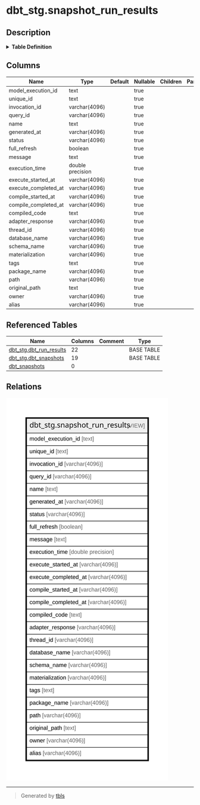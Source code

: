 # dbt_stg.snapshot_run_results

## Description

<details>
<summary><strong>Table Definition</strong></summary>

```sql
CREATE VIEW snapshot_run_results AS (
 WITH dbt_run_results AS (
         SELECT dbt_run_results.model_execution_id,
            dbt_run_results.unique_id,
            dbt_run_results.invocation_id,
            dbt_run_results.generated_at,
            dbt_run_results.created_at,
            dbt_run_results.name,
            dbt_run_results.message,
            dbt_run_results.status,
            dbt_run_results.resource_type,
            dbt_run_results.execution_time,
            dbt_run_results.execute_started_at,
            dbt_run_results.execute_completed_at,
            dbt_run_results.compile_started_at,
            dbt_run_results.compile_completed_at,
            dbt_run_results.rows_affected,
            dbt_run_results.full_refresh,
            dbt_run_results.compiled_code,
            dbt_run_results.failures,
            dbt_run_results.query_id,
            dbt_run_results.thread_id,
            dbt_run_results.materialization,
            dbt_run_results.adapter_response
           FROM dbt_stg.dbt_run_results
        ), dbt_snapshots AS (
         SELECT dbt_snapshots.unique_id,
            dbt_snapshots.alias,
            dbt_snapshots.checksum,
            dbt_snapshots.materialization,
            dbt_snapshots.tags,
            dbt_snapshots.meta,
            dbt_snapshots.owner,
            dbt_snapshots.database_name,
            dbt_snapshots.schema_name,
            dbt_snapshots.depends_on_macros,
            dbt_snapshots.depends_on_nodes,
            dbt_snapshots.description,
            dbt_snapshots.name,
            dbt_snapshots.package_name,
            dbt_snapshots.original_path,
            dbt_snapshots.path,
            dbt_snapshots.patch_path,
            dbt_snapshots.generated_at,
            dbt_snapshots.metadata_hash
           FROM dbt_stg.dbt_snapshots
        )
 SELECT run_results.model_execution_id,
    run_results.unique_id,
    run_results.invocation_id,
    run_results.query_id,
    run_results.name,
    run_results.generated_at,
    run_results.status,
    run_results.full_refresh,
    run_results.message,
    run_results.execution_time,
    run_results.execute_started_at,
    run_results.execute_completed_at,
    run_results.compile_started_at,
    run_results.compile_completed_at,
    run_results.compiled_code,
    run_results.adapter_response,
    run_results.thread_id,
    snapshots.database_name,
    snapshots.schema_name,
    COALESCE(run_results.materialization, snapshots.materialization) AS materialization,
    snapshots.tags,
    snapshots.package_name,
    snapshots.path,
    snapshots.original_path,
    snapshots.owner,
    snapshots.alias
   FROM (dbt_run_results run_results
     JOIN dbt_snapshots snapshots ON ((run_results.unique_id = (snapshots.unique_id)::text)))
)
```

</details>

## Columns

| Name | Type | Default | Nullable | Children | Parents | Comment |
| ---- | ---- | ------- | -------- | -------- | ------- | ------- |
| model_execution_id | text |  | true |  |  |  |
| unique_id | text |  | true |  |  |  |
| invocation_id | varchar(4096) |  | true |  |  |  |
| query_id | varchar(4096) |  | true |  |  |  |
| name | text |  | true |  |  |  |
| generated_at | varchar(4096) |  | true |  |  |  |
| status | varchar(4096) |  | true |  |  |  |
| full_refresh | boolean |  | true |  |  |  |
| message | text |  | true |  |  |  |
| execution_time | double precision |  | true |  |  |  |
| execute_started_at | varchar(4096) |  | true |  |  |  |
| execute_completed_at | varchar(4096) |  | true |  |  |  |
| compile_started_at | varchar(4096) |  | true |  |  |  |
| compile_completed_at | varchar(4096) |  | true |  |  |  |
| compiled_code | text |  | true |  |  |  |
| adapter_response | varchar(4096) |  | true |  |  |  |
| thread_id | varchar(4096) |  | true |  |  |  |
| database_name | varchar(4096) |  | true |  |  |  |
| schema_name | varchar(4096) |  | true |  |  |  |
| materialization | varchar(4096) |  | true |  |  |  |
| tags | text |  | true |  |  |  |
| package_name | varchar(4096) |  | true |  |  |  |
| path | varchar(4096) |  | true |  |  |  |
| original_path | text |  | true |  |  |  |
| owner | varchar(4096) |  | true |  |  |  |
| alias | varchar(4096) |  | true |  |  |  |

## Referenced Tables

| Name | Columns | Comment | Type |
| ---- | ------- | ------- | ---- |
| [dbt_stg.dbt_run_results](dbt_stg.dbt_run_results.md) | 22 |  | BASE TABLE |
| [dbt_stg.dbt_snapshots](dbt_stg.dbt_snapshots.md) | 19 |  | BASE TABLE |
| [dbt_snapshots](dbt_snapshots.md) | 0 |  |  |

## Relations

![er](dbt_stg.snapshot_run_results.svg)

---

> Generated by [tbls](https://github.com/k1LoW/tbls)
